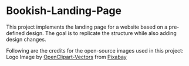 # Bookish-Landing-Page
This project implements the landing page for a website based on a pre-defined design. The goal is to replicate the structure while also adding design changes.


Following are the credits for the open-source images used in this project: 
Logo Image by <a href="https://pixabay.com/users/openclipart-vectors-30363/?utm_source=link-attribution&utm_medium=referral&utm_campaign=image&utm_content=2026675">OpenClipart-Vectors</a> from <a href="https://pixabay.com//?utm_source=link-attribution&utm_medium=referral&utm_campaign=image&utm_content=2026675">Pixabay</a>
